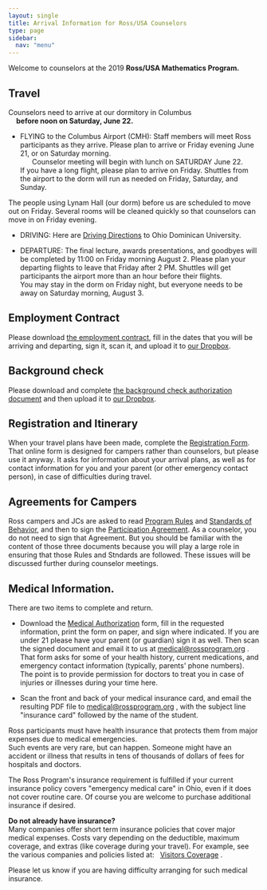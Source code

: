 ```yaml
---
layout: single
title: Arrival Information for Ross/USA Counselors
type: page
sidebar:
  nav: "menu"
---
```

Welcome to counselors at the 2019 <b> Ross/USA Mathematics Program. </b>

## Travel

Counselors need to arrive at our dormitory in Columbus <br>
&nbsp; &nbsp;  <b>before noon on Saturday, June 22.</b>

- FLYING to the Columbus Airport (CMH):  Staff members will 
meet Ross participants as they arrive.  Please plan to arrive 
or Friday evening June 21, or on Saturday morning.  <br>
&nbsp; &nbsp; &nbsp; Counselor meeting will begin with lunch on SATURDAY June 22. <br>
If you have a long flight, please plan to arrive on Friday. 
Shuttles from the airport to the dorm will run as needed 
on Friday, Saturday, and Sunday. 

The people using Lynam Hall (our dorm) before us are scheduled to move
out on Friday.  Several rooms will be cleaned quickly so that counselors 
can move in on Friday evening.  <br>

- DRIVING: Here are [Driving Directions](/materials/driving-directions.pdf) to 
Ohio Dominican University.

- DEPARTURE: The final lecture, awards presentations, and goodbyes will be
completed by 11:00 on Friday morning August 2.  Please plan your departing flights 
to leave that Friday after 2 PM.  Shuttles will get participants the airport more
than an hour before their flights. <br>
You may stay in the dorm on Friday night,
but everyone needs to be away on Saturday morning, August 3. 


## Employment Contract

Please download [the employment contract](/materials/employment-contract.pdf), 
fill in the dates that you will be arriving and departing, sign it, scan it, 
and upload it to
[our Dropbox](https://www.dropbox.com/request/F6TS8M14PkSG3MVUkKT1).

## Background check

Please download and complete [the background check authorization
document](/materials/background-check-authorization.pdf)
and then upload it to 
[our Dropbox](https://www.dropbox.com/request/F6TS8M14PkSG3MVUkKT1).

## Registration and Itinerary
When your travel plans have been made, complete the 
[Registration Form](https://forms.gle/Soia2isSWKmU9pVj9).  <br>
That online form is designed for campers rather than counselors, 
but please use it anyway.  It asks for information about your arrival plans, 
as well as for contact information for you and your parent 
(or other emergency contact person), in case of difficulties during travel.

## Agreements for Campers
Ross campers and JCs are asked to read
[Program Rules](/materials/program-rules.pdf) 
and [Standards of Behavior](/materials/standards-of-behavior.pdf), and then
to sign the [Participation Agreement](/materials/participation-agreement.pdf). 
As a counselor, you do not need to sign that Agreement. But you should be familiar with 
the content of those three documents because you will play a large role in ensuring 
that those Rules and Stndards are followed.
These issues will be discussed further during counselor meetings.

## Medical Information.  
There are two items to complete and return.

   -  Download the [Medical Authorization](/materials/medical-authorization.pdf) 
   form, fill in the requested information, print the form on paper, and sign where
   indicated.  If you are under 21 please have your parent (or guardian) sign it as well. 
   Then scan the signed document and email it to us at  <medical@rossprogram.org> .<br>
That form asks for some of your health history, current medications, and
emergency contact information (typically, parents' phone numbers).  
The point is to provide permission for doctors to treat you in case of injuries 
or illnesses during your time here.

   - Scan the front and back of your medical insurance card, 
   and email the resulting PDF file to  <medical@rossprogram.org> ,
   with the subject line "insurance card" followed by the name of the student.
   
Ross participants must have health insurance that protects 
them from major expenses due to medical emergencies.  
Such events are very rare, but can happen.  Someone might 
have an accident or illness that results in tens of thousands 
of dollars of fees for hospitals and doctors. 

The Ross Program's insurance requirement is fulfilled if 
your current insurance policy covers "emergency medical care" 
in Ohio, even if it does not cover routine care. Of course you 
are welcome to purchase additional insurance if desired.

<b>Do not already have insurance? </b> <br>
Many companies offer short term insurance policies that cover 
major medical expenses.  Costs vary depending on the deductible, 
maximum coverage, and extras (like coverage during your travel).
For example, see the various companies and policies listed at: 
&nbsp;   [Visitors Coverage](https://www.visitorscoverage.com/) .

Please let us know if you are having difficulty arranging for such medical insurance.







